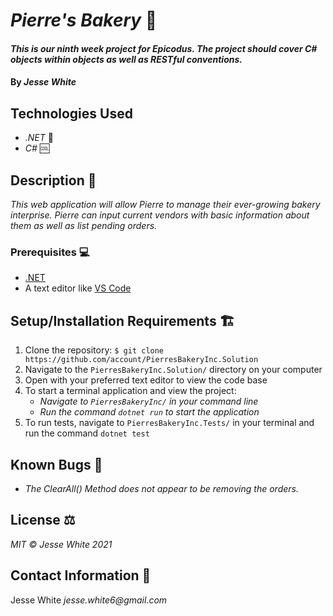 # _Pierre's Bakery_ 🍞
#### _This is our ninth week project for Epicodus. The project should cover C# objects within objects as well as RESTful conventions._
#### By _Jesse White_
## Technologies Used
* _.NET_ 🥅
* _C#_ 🆒
## Description 📜
_This web application will allow Pierre to manage their ever-growing bakery interprise. Pierre can input current vendors with basic information about them as well as list pending orders._
### Prerequisites 💻
* [.NET](https://dotnet.microsoft.com/)
* A text editor like [VS Code](https://code.visualstudio.com/)
## Setup/Installation Requirements 🏗
1. Clone the repository: `$ git clone https://github.com/account/PierresBakeryInc.Solution`
2. Navigate to the `PierresBakeryInc.Solution/` directory on your computer
3. Open with your preferred text editor to view the code base
4. To start a terminal application and view the project:
    * _Navigate to `PierresBakeryInc/` in your command line_
    * _Run the command `dotnet run` to start the application_
5. To run tests, navigate to `PierresBakeryInc.Tests/` in your terminal and run the command `dotnet test`
## Known Bugs 🐛
* _The ClearAll() Method does not appear to be removing the orders._
## License ⚖
_MIT © Jesse White 2021_
## Contact Information 🤳
Jesse White _jesse.white6@gmail.com_